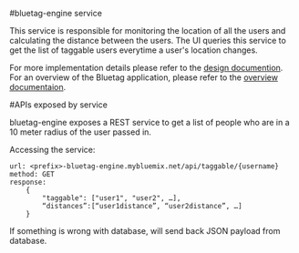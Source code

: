 #bluetag-engine service

This service is responsible for monitoring the location of all the users and calculating the distance between the users.  The UI queries this service to get the list of taggable users everytime a user's location changes.

For more implementation details please refer to the [design documention](../../../bluetag-docs/blob/master/bluetag-backend-implementation-details.md).  For an overview of the Bluetag application, please refer to the [overview documentaion](../../../bluetag/blob/master/README.md).

#APIs exposed by service

bluetag-engine exposes a REST service to get a list of people who are in a 10 meter radius of the user passed in.

Accessing the service:
```
url: <prefix>-bluetag-engine.mybluemix.net/api/taggable/{username}
method: GET
response:
	{
		"taggable": ["user1", "user2", …],
		“distances”:[“user1distance”, “user2distance”, …]
	}
```

If something is wrong with database, will send back JSON payload from database.